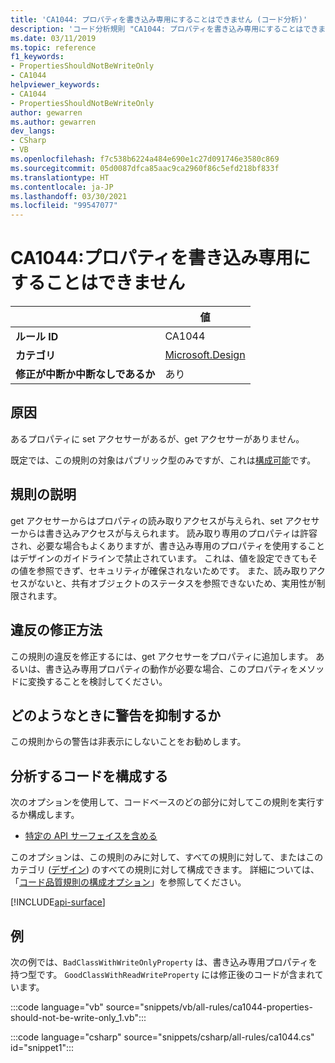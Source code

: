 ```yaml
---
title: 'CA1044: プロパティを書き込み専用にすることはできません (コード分析)'
description: 'コード分析規則 "CA1044: プロパティを書き込み専用にすることはできません" について説明します'
ms.date: 03/11/2019
ms.topic: reference
f1_keywords:
- PropertiesShouldNotBeWriteOnly
- CA1044
helpviewer_keywords:
- CA1044
- PropertiesShouldNotBeWriteOnly
author: gewarren
ms.author: gewarren
dev_langs:
- CSharp
- VB
ms.openlocfilehash: f7c538b6224a484e690e1c27d091746e3580c869
ms.sourcegitcommit: 05d0087dfca85aac9ca2960f86c5efd218bf833f
ms.translationtype: HT
ms.contentlocale: ja-JP
ms.lasthandoff: 03/30/2021
ms.locfileid: "99547077"
---
```

# <a name="ca1044-properties-should-not-be-write-only"></a>CA1044:プロパティを書き込み専用にすることはできません

| | 値 |
|-|-|
| **ルール ID** |CA1044|
| **カテゴリ** |[Microsoft.Design](design-warnings.md)|
| **修正が中断か中断なしであるか** |あり|

## <a name="cause"></a>原因

あるプロパティに set アクセサーがあるが、get アクセサーがありません。

既定では、この規則の対象はパブリック型のみですが、これは[構成可能](#configure-code-to-analyze)です。

## <a name="rule-description"></a>規則の説明

get アクセサーからはプロパティの読み取りアクセスが与えられ、set アクセサーからは書き込みアクセスが与えられます。 読み取り専用のプロパティは許容され、必要な場合もよくありますが、書き込み専用のプロパティを使用することはデザインのガイドラインで禁止されています。 これは、値を設定できてもその値を参照できず、セキュリティが確保されないためです。 また、読み取りアクセスがないと、共有オブジェクトのステータスを参照できないため、実用性が制限されます。

## <a name="how-to-fix-violations"></a>違反の修正方法

この規則の違反を修正するには、get アクセサーをプロパティに追加します。 あるいは、書き込み専用プロパティの動作が必要な場合、このプロパティをメソッドに変換することを検討してください。

## <a name="when-to-suppress-warnings"></a>どのようなときに警告を抑制するか

この規則からの警告は非表示にしないことをお勧めします。

## <a name="configure-code-to-analyze"></a>分析するコードを構成する

次のオプションを使用して、コードベースのどの部分に対してこの規則を実行するか構成します。

- [特定の API サーフェイスを含める](#include-specific-api-surfaces)

このオプションは、この規則のみに対して、すべての規則に対して、またはこのカテゴリ ([デザイン](design-warnings.md)) のすべての規則に対して構成できます。 詳細については、「[コード品質規則の構成オプション](../code-quality-rule-options.md)」を参照してください。

[!INCLUDE[api-surface](~/includes/code-analysis/api-surface.md)]

## <a name="example"></a>例

次の例では、`BadClassWithWriteOnlyProperty` は、書き込み専用プロパティを持つ型です。 `GoodClassWithReadWriteProperty` には修正後のコードが含まれています。

:::code language="vb" source="snippets/vb/all-rules/ca1044-properties-should-not-be-write-only_1.vb":::

:::code language="csharp" source="snippets/csharp/all-rules/ca1044.cs" id="snippet1":::

